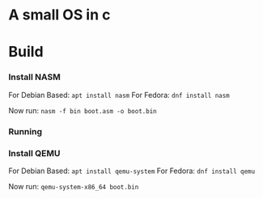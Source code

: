 # A small OS in c

# Build

### Install NASM
For Debian Based:
`apt install nasm`
For Fedora:
`dnf install nasm`

Now run:
`nasm -f bin boot.asm -o boot.bin`

### Running

### Install QEMU
For Debian Based:
`apt install qemu-system`
For Fedora:
`dnf install qemu`

Now run:
`qemu-system-x86_64 boot.bin`